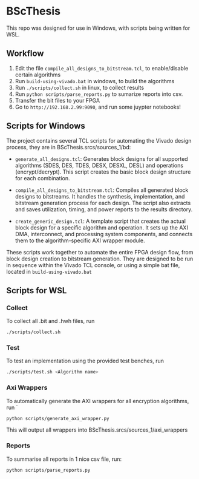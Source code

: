 # BScThesis

This repo was designed for use in Windows, with scripts being written for WSL.

## Workflow

1. Edit the file  `compile_all_designs_to_bitstream.tcl`, to enable/disable certain algorithms
2. Run `build-using-vivado.bat` in windows, to build the algorithms
3. Run `./scripts/collect.sh` in linux, to collect results
4. Run `python scripts/parse_reports.py` to sumarize reports into csv.
5. Transfer the bit files to your FPGA
6. Go to `http://192.168.2.99:9090`, and run some juypter notebooks!



## Scripts for Windows

The project contains several TCL scripts for automating the Vivado design process, they are in BScThesis.srcs/sources_1/bd:

- `generate_all_designs.tcl`: Generates block designs for all supported algorithms (SDES, DES, TDES, DESX, DESXL, DESL) and operations (encrypt/decrypt). This script creates the basic block design structure for each combination.

- `compile_all_designs_to_bitstream.tcl`: Compiles all generated block designs to bitstreams. It handles the synthesis, implementation, and bitstream generation process for each design. The script also extracts and saves utilization, timing, and power reports to the results directory.

- `create_generic_design.tcl`: A template script that creates the actual block design for a specific algorithm and operation. It sets up the AXI DMA, interconnect, and processing system components, and connects them to the algorithm-specific AXI wrapper module.

These scripts work together to automate the entire FPGA design flow, from block design creation to bitstream generation. They are designed to be run in sequence within the Vivado TCL console, or using a simple bat file, located in `build-using-vivado.bat`

## Scripts for WSL

### Collect
To collect all .bit and .hwh files, run
```bash
./scripts/collect.sh
```

### Test
To test an implementation using the provided test benches, run
```bash
./scripts/test.sh <Algorithm name>
```

### Axi Wrappers

To automatically generate the AXI wrappers for all encryption algorithms, run `
```bash
python scripts/generate_axi_wrapper.py
```

This will output all wrappers into BScThesis.srcs/sources_1/axi_wrappers

### Reports

To summarise all reports in 1 nice csv file, run:

```bash
python scripts/parse_reports.py
```
